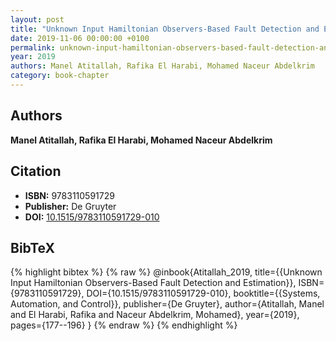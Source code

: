 ```yaml
---
layout: post
title: "Unknown Input Hamiltonian Observers-Based Fault Detection and Estimation"
date: 2019-11-06 00:00:00 +0100
permalink: unknown-input-hamiltonian-observers-based-fault-detection-and-estimation
year: 2019
authors: Manel Atitallah, Rafika El Harabi, Mohamed Naceur Abdelkrim
category: book-chapter
---
```

 
## Authors
**Manel Atitallah, Rafika El Harabi, Mohamed Naceur Abdelkrim**
 
## Citation
- **ISBN:** 9783110591729
- **Publisher:** De Gruyter
- **DOI:** [10.1515/9783110591729-010](https://doi.org/10.1515/9783110591729-010)
 
## BibTeX
{% highlight bibtex %}
{% raw %}
@inbook{Atitallah_2019,
  title={{Unknown Input Hamiltonian Observers-Based Fault Detection and Estimation}},
  ISBN={9783110591729},
  DOI={10.1515/9783110591729-010},
  booktitle={{Systems, Automation, and Control}},
  publisher={De Gruyter},
  author={Atitallah, Manel and El Harabi, Rafika and Naceur Abdelkrim, Mohamed},
  year={2019},
  pages={177--196}
}
{% endraw %}
{% endhighlight %}
 
